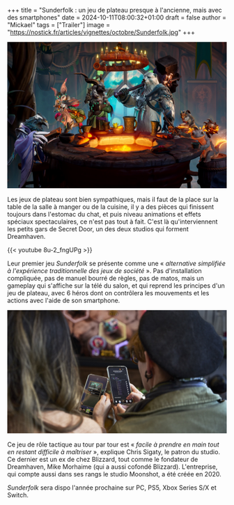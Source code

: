 +++
title = "Sunderfolk : un jeu de plateau presque à l'ancienne, mais avec des smartphones"
date = 2024-10-11T08:00:32+01:00
draft = false
author = "Mickael"
tags = ["Trailer"]
image = "https://nostick.fr/articles/vignettes/octobre/Sunderfolk.jpg"
+++

![Sunderfolk](Sunderfolk.jpg "")


Les jeux de plateau sont bien sympathiques, mais il faut de la place sur la table de la salle à manger ou de la cuisine, il y a des pièces qui finissent toujours dans l'estomac du chat, et puis niveau animations et effets spéciaux spectaculaires, ce n'est pas tout à fait. C'est là qu'interviennent les petits gars de Secret Door, un des deux studios qui forment Dreamhaven.

{{< youtube 8u-2_fngUPg >}} 

Leur premier jeu *Sunderfolk* se présente comme une « *alternative simplifiée à l'expérience traditionnelle des jeux de société* ». Pas d'installation compliquée, pas de manuel bourré de règles, pas de matos, mais un gameplay qui s'affiche sur la télé du salon, et qui reprend les principes d'un jeu de plateau, avec 6 héros dont on contrôlera les mouvements et les actions avec l'aide de son smartphone.

![Sunderfolk](Sunderfolk2.jpg "")

Ce jeu de rôle tactique au tour par tour est « *facile à prendre en main tout en restant difficile à maîtriser* », explique Chris Sigaty, le patron du studio. Ce dernier est un ex de chez Blizzard, tout comme le fondateur de Dreamhaven, Mike Morhaime (qui a aussi cofondé Blizzard). L'entreprise, qui compte aussi dans ses rangs le studio Moonshot, a été créée en 2020.

*Sunderfolk* sera dispo l'année prochaine sur PC, PS5, Xbox Series S/X et Switch.